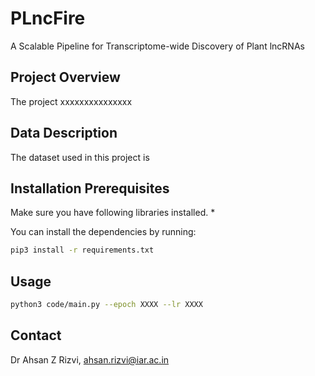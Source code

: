 # PLncFire
A Scalable Pipeline for Transcriptome-wide Discovery of Plant lncRNAs

## Project Overview
The project xxxxxxxxxxxxxxx

## Data Description
The dataset used in this project is  

## Installation Prerequisites
Make sure you have following libraries installed.
* 

You can install the dependencies by running:
```bash
pip3 install -r requirements.txt
```

## Usage
```bash
python3 code/main.py --epoch XXXX --lr XXXX
```
## Contact
Dr Ahsan Z Rizvi, ahsan.rizvi@iar.ac.in
